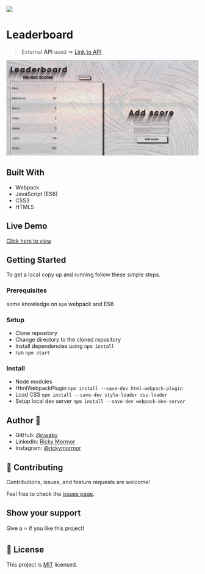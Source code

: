 ![](https://img.shields.io/badge/Microverse-blueviolet)

# Leaderboard

> External **API** used => [Link to API](https://www.notion.so/Leaderboard-API-service-24c0c3c116974ac49488d4eb0267ade3)

![screenshot](./Screenshot.png)


## Built With

- Webpack
- JavaScript (ES6)
- CSS3
- HTML5

## Live Demo
[Click here to view](https://cwaku.github.io/Leaderboard/)

## Getting Started

To get a local copy up and running follow these simple steps.

### Prerequisites

some knowledge on `npm` webpack and ES6

### Setup

- Clone repository
- Change directory to the cloned repository
- Install dependencies using `npm install`
- run `npm start`
### Install

- Node modules
- HtmlWebpackPlugin `npm install --save-dev html-webpack-plugin`
- Load CSS `npm install --save-dev style-loader css-loader`
- Setup local dev server `npm install --save-dev webpack-dev-server`



## Author 👤 

- GitHub: [@cwaku](https://github.com/cwaku)
- LinkedIn: [Ricky Mormor](www.linkedin.com/in/ricky-mormor)
- Instagram: [@rickymormor](https://instagram.com/rickymormor)

## 🤝 Contributing

Contributions, issues, and feature requests are welcome!

Feel free to check the [issues page](https://github.com/cwaku/to-do-list/issues).

## Show your support

Give a ⭐️ if you like this project!
## 📝 License

This project is [MIT](./MIT.md) licensed.
